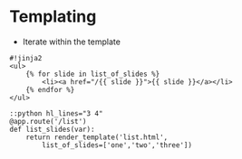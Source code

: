 Templating
==========

- Iterate within the template

<!--  -->

	#!jinja2
	<ul>
		{% for slide in list_of_slides %} 		
			<li><a href="/{{ slide }}">{{ slide }}</a></li>
		{% endfor %}
	</ul>
<!--  -->

	::python hl_lines="3 4"
	@app.route('/list')
	def list_slides(var):
		return render_template('list.html',
			list_of_slides=['one','two','three'])